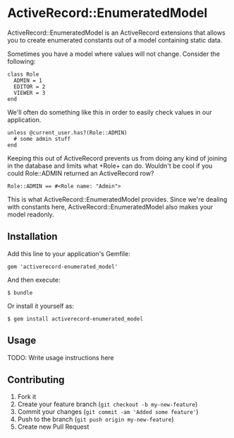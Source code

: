 # ActiveRecord::EnumeratedModel

ActiveRecord::EnumeratedModel is an ActiveRecord extensions that allows
you to create enumerated constants out of a model containing static
data.

Sometimes you have a model where values will not change. Consider the
following:

    class Role
      ADMIN = 1
      EDITOR = 2
      VIEWER = 3
    end

We'll often do something like this in order to easily check values in
our application.

    unless @current_user.has?(Role::ADMIN)
      # some admin stuff
    end

Keeping this out of ActiveRecord prevents us from doing any kind of
joining in the database and limits what +Role+ can do. Wouldn't be cool
if you could Role::ADMIN returned an ActiveRecord row?

    Role::ADMIN == #<Role name: "Admin">

This is what ActiveRecord::EnumeratedModel provides. Since we're dealing
with constants here, ActiveRecord::EnumeratedModel also makes your model
readonly.

## Installation

Add this line to your application's Gemfile:

    gem 'activerecord-enumerated_model'

And then execute:

    $ bundle

Or install it yourself as:

    $ gem install activerecord-enumerated_model

## Usage

TODO: Write usage instructions here

## Contributing

1. Fork it
2. Create your feature branch (`git checkout -b my-new-feature`)
3. Commit your changes (`git commit -am 'Added some feature'`)
4. Push to the branch (`git push origin my-new-feature`)
5. Create new Pull Request
